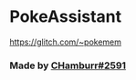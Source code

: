 # PokeAssistant

https://glitch.com/~pokemem


### Made by [CHamburr#2591](https://github.com/CHamburr/PokeAssistant)
